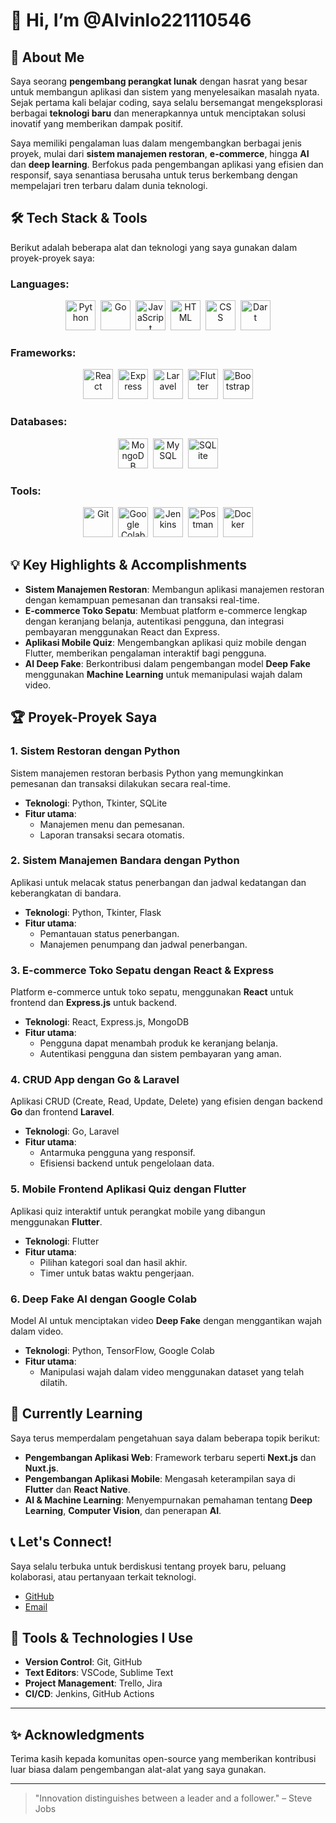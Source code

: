 # 👋 Hi, I’m @Alvinlo221110546

## 🚀 About Me
Saya seorang **pengembang perangkat lunak** dengan hasrat yang besar untuk membangun aplikasi dan sistem yang menyelesaikan masalah nyata. Sejak pertama kali belajar coding, saya selalu bersemangat mengeksplorasi berbagai **teknologi baru** dan menerapkannya untuk menciptakan solusi inovatif yang memberikan dampak positif.

Saya memiliki pengalaman luas dalam mengembangkan berbagai jenis proyek, mulai dari **sistem manajemen restoran**, **e-commerce**, hingga **AI** dan **deep learning**. Berfokus pada pengembangan aplikasi yang efisien dan responsif, saya senantiasa berusaha untuk terus berkembang dengan mempelajari tren terbaru dalam dunia teknologi.

## 🛠️ Tech Stack & Tools
Berikut adalah beberapa alat dan teknologi yang saya gunakan dalam proyek-proyek saya:

### **Languages**:
<div align="center">
  <a href="#"><img src="https://img.icons8.com/color/48/000000/python.png" width="48" height="48" alt="Python" /></a>&nbsp;
  <a href="#"><img src="https://img.icons8.com/color/48/000000/go.png" width="48" height="48" alt="Go" /></a>&nbsp;
  <a href="#"><img src="https://img.icons8.com/color/48/000000/javascript.png" width="48" height="48" alt="JavaScript" /></a>&nbsp;
  <a href="#"><img src="https://img.icons8.com/color/48/000000/html-5.png" width="48" height="48" alt="HTML" /></a>&nbsp;
  <a href="#"><img src="https://img.icons8.com/color/48/000000/css3.png" width="48" height="48" alt="CSS" /></a>&nbsp;
  <a href="#"><img src="https://img.icons8.com/color/48/000000/dart.png" width="48" height="48" alt="Dart" /></a>
</div>

### **Frameworks**:
<div align="center">
  <a href="#"><img src="https://img.icons8.com/color/48/000000/react-native.png" width="48" height="48" alt="React" /></a>&nbsp;
  <a href="#"><img src="https://img.icons8.com/color/48/000000/nodejs.png" width="48" height="48" alt="Express" /></a>&nbsp;
  <a href="#"><img src="https://img.icons8.com/color/48/000000/php.png" width="48" height="48" alt="Laravel" /></a>&nbsp;
  <a href="#"><img src="https://img.icons8.com/color/48/000000/flutter.png" width="48" height="48" alt="Flutter" /></a>&nbsp;
  <a href="#"><img src="https://img.icons8.com/color/48/000000/bootstrap.png" width="48" height="48" alt="Bootstrap" /></a>
</div>

### **Databases**:
<div align="center">
  <a href="#"><img src="https://img.icons8.com/color/48/000000/mongodb.png" width="48" height="48" alt="MongoDB" /></a>&nbsp;
  <a href="#"><img src="https://img.icons8.com/color/48/000000/mysql.png" width="48" height="48" alt="MySQL" /></a>&nbsp;
  <a href="#"><img src="https://img.icons8.com/color/48/000000/sqlite.png" width="48" height="48" alt="SQLite" /></a>
</div>

### **Tools**:
<div align="center">
  <a href="#"><img src="https://img.icons8.com/color/48/000000/git.png" width="48" height="48" alt="Git" /></a>&nbsp;
  <a href="#"><img src="https://img.icons8.com/color/48/000000/google-colab.png" width="48" height="48" alt="Google Colab" /></a>&nbsp;
  <a href="#"><img src="https://img.icons8.com/color/48/000000/jenkins.png" width="48" height="48" alt="Jenkins" /></a>&nbsp;
  <a href="#"><img src="https://img.icons8.com/color/48/000000/postman.png" width="48" height="48" alt="Postman" /></a>&nbsp;
  <a href="#"><img src="https://img.icons8.com/color/48/000000/docker.png" width="48" height="48" alt="Docker" /></a>
</div>

## 💡 Key Highlights & Accomplishments
- **Sistem Manajemen Restoran**: Membangun aplikasi manajemen restoran dengan kemampuan pemesanan dan transaksi real-time.
- **E-commerce Toko Sepatu**: Membuat platform e-commerce lengkap dengan keranjang belanja, autentikasi pengguna, dan integrasi pembayaran menggunakan React dan Express.
- **Aplikasi Mobile Quiz**: Mengembangkan aplikasi quiz mobile dengan Flutter, memberikan pengalaman interaktif bagi pengguna.
- **AI Deep Fake**: Berkontribusi dalam pengembangan model **Deep Fake** menggunakan **Machine Learning** untuk memanipulasi wajah dalam video.

## 🏆 Proyek-Proyek Saya

### 1. **Sistem Restoran dengan Python**
Sistem manajemen restoran berbasis Python yang memungkinkan pemesanan dan transaksi dilakukan secara real-time.
- **Teknologi**: Python, Tkinter, SQLite
- **Fitur utama**:
  - Manajemen menu dan pemesanan.
  - Laporan transaksi secara otomatis.

### 2. **Sistem Manajemen Bandara dengan Python**
Aplikasi untuk melacak status penerbangan dan jadwal kedatangan dan keberangkatan di bandara.
- **Teknologi**: Python, Tkinter, Flask
- **Fitur utama**:
  - Pemantauan status penerbangan.
  - Manajemen penumpang dan jadwal penerbangan.

### 3. **E-commerce Toko Sepatu dengan React & Express**
Platform e-commerce untuk toko sepatu, menggunakan **React** untuk frontend dan **Express.js** untuk backend.
- **Teknologi**: React, Express.js, MongoDB
- **Fitur utama**:
  - Pengguna dapat menambah produk ke keranjang belanja.
  - Autentikasi pengguna dan sistem pembayaran yang aman.

### 4. **CRUD App dengan Go & Laravel**
Aplikasi CRUD (Create, Read, Update, Delete) yang efisien dengan backend **Go** dan frontend **Laravel**.
- **Teknologi**: Go, Laravel
- **Fitur utama**:
  - Antarmuka pengguna yang responsif.
  - Efisiensi backend untuk pengelolaan data.

### 5. **Mobile Frontend Aplikasi Quiz dengan Flutter**
Aplikasi quiz interaktif untuk perangkat mobile yang dibangun menggunakan **Flutter**.
- **Teknologi**: Flutter
- **Fitur utama**:
  - Pilihan kategori soal dan hasil akhir.
  - Timer untuk batas waktu pengerjaan.

### 6. **Deep Fake AI dengan Google Colab**
Model AI untuk menciptakan video **Deep Fake** dengan menggantikan wajah dalam video.
- **Teknologi**: Python, TensorFlow, Google Colab
- **Fitur utama**:
  - Manipulasi wajah dalam video menggunakan dataset yang telah dilatih.

## 🌱 Currently Learning
Saya terus memperdalam pengetahuan saya dalam beberapa topik berikut:
- **Pengembangan Aplikasi Web**: Framework terbaru seperti **Next.js** dan **Nuxt.js**.
- **Pengembangan Aplikasi Mobile**: Mengasah keterampilan saya di **Flutter** dan **React Native**.
- **AI & Machine Learning**: Menyempurnakan pemahaman tentang **Deep Learning**, **Computer Vision**, dan penerapan **AI**.

## 📞 Let's Connect!
Saya selalu terbuka untuk berdiskusi tentang proyek baru, peluang kolaborasi, atau pertanyaan terkait teknologi.

- [GitHub](https://github.com/Alvinlo221110546)
- [Email](mailto:alvin.lo2005@gmail.com)

## 🔧 Tools & Technologies I Use
- **Version Control**: Git, GitHub
- **Text Editors**: VSCode, Sublime Text
- **Project Management**: Trello, Jira
- **CI/CD**: Jenkins, GitHub Actions

---

## ✨ Acknowledgments
Terima kasih kepada komunitas open-source yang memberikan kontribusi luar biasa dalam pengembangan alat-alat yang saya gunakan.

---

> "Innovation distinguishes between a leader and a follower." – Steve Jobs
